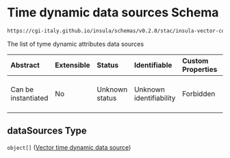# Time dynamic data sources Schema

```txt
https://cgi-italy.github.io/insula/schemas/v0.2.0/stac/insula-vector-collection-time-dynamic-data.schema.json#/properties/dataSources
```

The list of tyme dynamic attributes data sources

| Abstract            | Extensible | Status         | Identifiable            | Custom Properties | Additional Properties | Access Restrictions | Defined In                                                                                                                                             |
| :------------------ | :--------- | :------------- | :---------------------- | :---------------- | :-------------------- | :------------------ | :----------------------------------------------------------------------------------------------------------------------------------------------------- |
| Can be instantiated | No         | Unknown status | Unknown identifiability | Forbidden         | Allowed               | none                | [insula-vector-collection-time-dynamic-data.schema.json\*](schemas/stac/insula-vector-collection-time-dynamic-data.schema.json "open original schema") |

## dataSources Type

`object[]` ([Vector time dynamic data source](insula-vector-collection-time-dynamic-data-defs-vector-time-dynamic-data-source.md))
